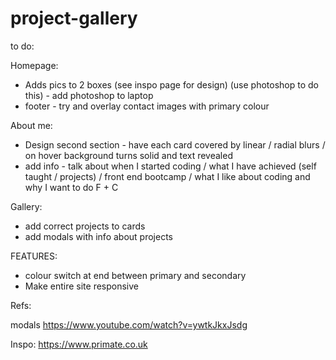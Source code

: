 # project-gallery

to do:

Homepage:

- Adds pics to 2 boxes (see inspo page for design) (use photoshop to do this) - add photoshop to laptop
- footer - try and overlay contact images with primary colour

About me:
- Design second section - have each card covered by linear / radial blurs / on hover background turns solid and text revealed
- add info - talk about when I started coding / what I have achieved (self taught / projects) / front end bootcamp / what I like about coding and why I want to do F + C

Gallery:

- add correct projects to cards
- add modals with info about projects

FEATURES:

- colour switch at end between primary and secondary
- Make entire site responsive

Refs:

modals
https://www.youtube.com/watch?v=ywtkJkxJsdg

Inspo:
https://www.primate.co.uk


